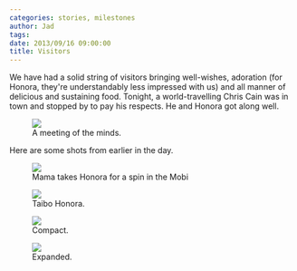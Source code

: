 ```yaml
---
categories: stories, milestones 
author: Jad
tags: 
date: 2013/09/16 09:00:00
title: Visitors
---
```


We have had a solid string of visitors bringing well-wishes, adoration (for Honora, they're understandably less impressed with us) and all manner of delicious and sustaining food.  Tonight, a world-travelling Chris Cain was in town and stopped by to pay his respects.  He and Honora got along well.

<figure>
<img src="/img/2013/09/16/img_3201_medium.jpg" />
<figcaption>A meeting of the minds.</figcaption>
</figure>

Here are some shots from earlier in the day.

<figure>
<img src="/img/2013/09/16/img_3199_medium.jpg" />
<figcaption>Mama takes Honora for a spin in the Mobi</figcaption>
</figure>

<figure>
<img src="/img/2013/09/16/img_2706_medium.jpg" />
<figcaption>Taibo Honora.</figcaption>
</figure>

<figure>
<img src="/img/2013/09/16/img_3193_medium.jpg" />
<figcaption>Compact.</figcaption>
</figure>

<figure>
<img src="/img/2013/09/16/img_3197_medium.jpg" />
<figcaption>Expanded.</figcaption>
</figure>

